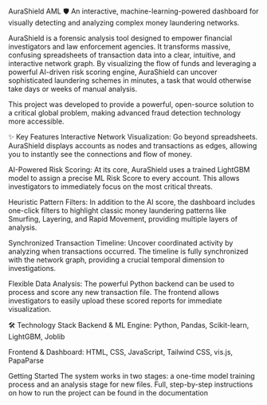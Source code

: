 AuraShield AML 🛡️
An interactive, machine-learning-powered dashboard for visually detecting and analyzing complex money laundering networks.

AuraShield is a forensic analysis tool designed to empower financial investigators and law enforcement agencies. It transforms massive, confusing spreadsheets of transaction data into a clear, intuitive, and interactive network graph. By visualizing the flow of funds and leveraging a powerful AI-driven risk scoring engine, AuraShield can uncover sophisticated laundering schemes in minutes, a task that would otherwise take days or weeks of manual analysis.

This project was developed to provide a powerful, open-source solution to a critical global problem, making advanced fraud detection technology more accessible.


✨ Key Features
Interactive Network Visualization: Go beyond spreadsheets. AuraShield displays accounts as nodes and transactions as edges, allowing you to instantly see the connections and flow of money.

AI-Powered Risk Scoring: At its core, AuraShield uses a trained LightGBM model to assign a precise ML Risk Score to every account. This allows investigators to immediately focus on the most critical threats.

Heuristic Pattern Filters: In addition to the AI score, the dashboard includes one-click filters to highlight classic money laundering patterns like Smurfing, Layering, and Rapid Movement, providing multiple layers of analysis.

Synchronized Transaction Timeline: Uncover coordinated activity by analyzing when transactions occurred. The timeline is fully synchronized with the network graph, providing a crucial temporal dimension to investigations.

Flexible Data Analysis: The powerful Python backend can be used to process and score any new transaction file. The frontend allows investigators to easily upload these scored reports for immediate visualization.

🛠️ Technology Stack
Backend & ML Engine: Python, Pandas, Scikit-learn, LightGBM, Joblib

Frontend & Dashboard: HTML, CSS, JavaScript, Tailwind CSS, vis.js, PapaParse

Getting Started
The system works in two stages: a one-time model training process and an analysis stage for new files. Full, step-by-step instructions on how to run the project can be found in the documentation

